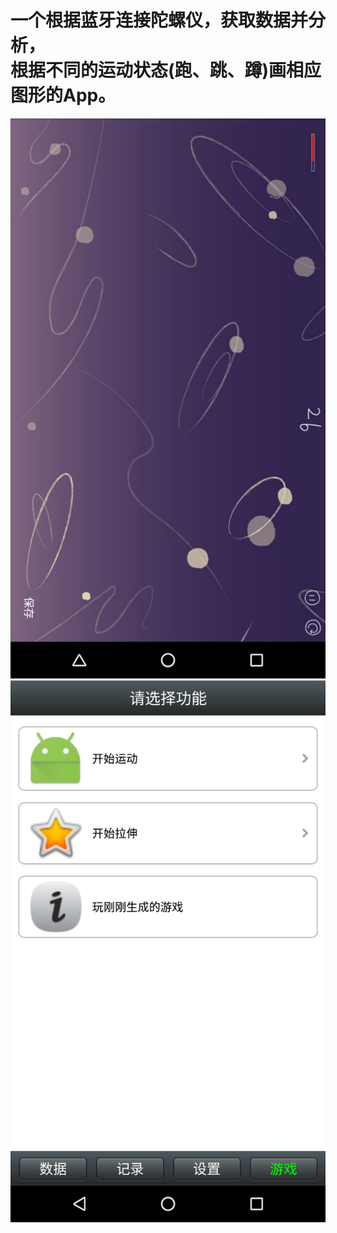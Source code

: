 一个根据蓝牙连接陀螺仪，获取数据并分析，<br>
根据不同的运动状态(跑、跳、蹲)画相应图形的App。
============
![](https://github.com/AWQi/mgame/blob/master/ScreenShots/b.png)
![](https://github.com/AWQi/mgame/blob/master/ScreenShots/c.png)
